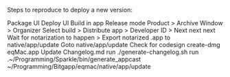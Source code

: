 Steps to reproduce to deploy a new version:

Package UI
Deploy UI
Build in app Release mode
Product > Archive
Window > Organizer
Select build > Distribute app > Developer ID > Next next next
Wait for notarization to happen > Export notarized .app to native/app/update
Goto native/app/update
Check for codesign
create-dmg eqMac.app
Update Changelog.md
run ./generate-changelog.sh
run .~/Programming/Sparkle/bin/generate_appcast ~/Programming/Bitgapp/eqmac/native/app/update